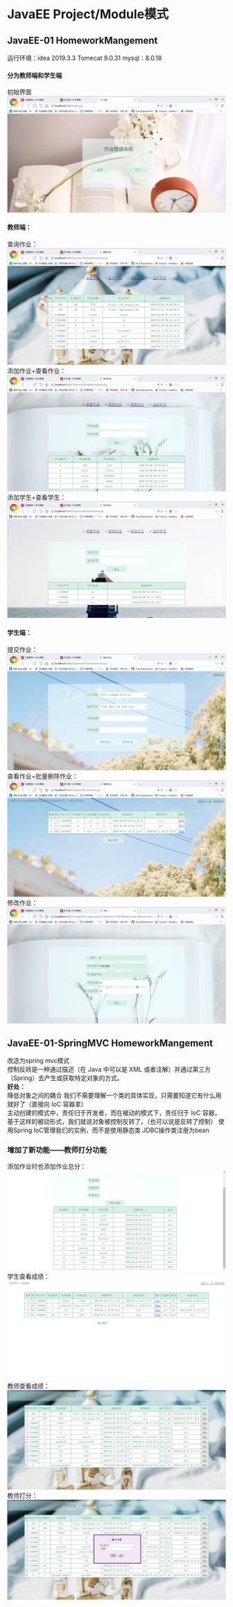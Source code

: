 # JavaEE Project/Module模式
## JavaEE-01 HomeworkMangement
运行环境：idea 2019.3.3
Tomecat 9.0.31
mysql：8.0.18
#### 分为教师端和学生端
初始界面
 ![Image text](JavaEE-01/src/main/webapp/projectScreenshot/初始界面.png) 
#### 教师端：
查询作业：
 ![Image text](JavaEE-01/src/main/webapp/projectScreenshot/查询作业.png) 
添加作业+查看作业：
 ![Image text](JavaEE-01/src/main/webapp/projectScreenshot/添加作业.png) 
添加学生+查看学生：
 ![Image text](JavaEE-01/src/main/webapp/projectScreenshot/添加学生.png) 
#### 学生端：
提交作业：
 ![Image text](JavaEE-01/src/main/webapp/projectScreenshot/提交作业.png)
查看作业+批量删除作业：
 ![Image text](JavaEE-01/src/main/webapp/projectScreenshot/查看删除作业.png)
修改作业：
 ![Image text](JavaEE-01/src/main/webapp/projectScreenshot/修改作业.png)
 
## JavaEE-01-SpringMVC HomeworkMangement
改造为spring mvc模式\
控制反转是一种通过描述（在 Java 中可以是 XML 或者注解）并通过第三方（Spring）去产生或获取特定对象的方式。\
**好处：**\
降低对象之间的耦合
我们不需要理解一个类的具体实现，只需要知道它有什么用就好了（直接向 IoC 容器拿）\
主动创建的模式中，责任归于开发者，而在被动的模式下，责任归于 IoC 容器，基于这样的被动形式，我们就说对象被控制反转了。（也可以说是反转了控制）
使用Spring IoC管理我们的实例，而不是使用静态类
JDBC操作类注册为bean
### 增加了新功能——教师打分功能
添加作业时也添加作业总分：
 ![Image text](JavaEE-01-SpringMVC/src/main/webapp/screenshot/添加作业v2.png)
学生查看成绩：
 ![Image text](JavaEE-01-SpringMVC/src/main/webapp/screenshot/学生查看成绩.png)
教师查看成绩：
 ![Image text](JavaEE-01-SpringMVC/src/main/webapp/screenshot/教师查看成绩.png)
教师打分：
 ![Image text](JavaEE-01-SpringMVC/src/main/webapp/screenshot/教师打分.png)
